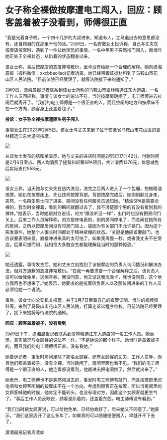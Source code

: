 # 女子称全裸做按摩遭电工闯入，回应：顾客盖着被子没看到，师傅很正直

“我是光着身子哎，一个四十几岁的大叔进来，知道有人，立马退出去的意思都没有，还自顾自的在那里干他的活。”2月6日，一名安徽女士投诉称，自己与丈夫在按摩店按摩时，遇到了一件让她惊恐的事情，一名中年男子突然推门闯入，而当时她正处于全裸状态，从趴着的状态翻身过来。

该女士称，事后按摩店的态度非常敷衍，至今没有给她一个合理的解释。她向潇湘晨报（报料微信：xxcbbaoliao)记者透露，她已经带着证据材料到了马鞍山市花山区人民法院。“目前法院已经受理了，就等法院接下来的通知了。”

2月9日，潇湘晨报记者联系到该女士所称的马鞍山市翠林精选江东大道店。一名工作人员回应称，事情与该女士的说法不符，当时按摩房跳闸了，电工师傅进去拉闸后就离开了。“我们的电工师傅是一个很正直的人，而且拉闸的地方和按摩床不在一个方向，顾客身上还盖着毯子。”

**投诉：女子称全裸按摩遭陌生男子闯入**

事情发生在2023年2月5日。该女士与丈夫来到了位于安徽省马鞍山市花山区的翠林精选江东大道店按摩。

![](https://inews.gtimg.com/newsapp_bt/0/15655467642/1000)

从该女士发布的结账单显示，她与丈夫的进店时间是2月5日17时42分，付款时间是2月6日零点。两人均消费了搓背和轻奢SPA项目，共计消费1376元，优惠减免后实际支付958元。

![](https://inews.gtimg.com/newsapp_bt/0/15655467644/1000)

该女士称，当天她与丈夫先在店内洗浴，洗完之后两人进入了一个包厢，想做精油按摩。她趴在按摩床上，先让技师按摩背部。背部按摩完成后，她刚刚翻过身来，突然，一名陌生男士闯了进来，期间没有任何服务员通知她。“精油SPA是需要全裸的，我当时全裸着，看到的瞬间就翻过去了，我不清楚那个男的有没有看到我的裸体。”她表示，当时她跟对方说话，对方“跟没听见一样”，出门时也没有把房间门关上。后来工作人员解释称，对方是修电表的，别的房间停电了，而总闸在她所处的房间，之所以按摩房间没有将房门锁上，是因为有关部门不允许锁门。因为这个突发事件，她整个人很长时间都处于精神紧绷的状态。“关键是他应该要敲门，也应该要表明来意，直接冲进来真的太可怕了。如果我再慢一秒，或者我丈夫不在旁边，后果可想而知，我相信大多数女生都能理解我当时的那种惊恐。”

![](https://inews.gtimg.com/newsapp_bt/0/15655467646/1000)

她还透露，事情发生后，她和丈夫立刻找到了该按摩店的负责人询问情况和解决办法，但对方道歉的态度非常敷衍。“在我一再要求要一个合理解释之后，该负责人说可以给我免单，送擦背券，我没同意，他又说送我洗澡卡，我也没同意，这个地方我再也不想来了。”她表示，她要求的是按摩店负责人以及那位闯进来的工作人员必须给她一个说法。

事后，该女士向公安机关报警，并于2月7日带着自己的报警证明、当时的视频资料等，来到了马鞍山市花山区人民法院，打算走诉讼程序维权。目前法院已经受理了，接下来她将等待法院的通知。

**回应：顾客盖着被子，没有看到**

2月9日下午，潇湘晨报记者联系到翠林精选江东大道店的一名工作人员。她表示，真实情况与女顾客的说法不一样。“不是她说的那个样子。她当时是盖着被子的，而且我们的电工师傅很正直，没有看她。”

她告诉记者，事发时房间里除了那名女顾客，还有女顾客的丈夫、工作人员等，而且他们都盖着被子，没有全裸。当时跳闸了，房间里面也看不见。“我们的电工师傅是一个很正直的人，他连看都没看到，他就进去把电闸推了，然后就出来了。”

她表示，电工师傅也不是突然闯进去的，事发时电工师傅有敲门，而且按摩房里的电闸和女顾客所躺的按摩床不在一个方向。考虑到顾客正在按摩，所以当房间里的女顾客喊他的时候，他肯定不能转头，也没有理对方，因此这个女顾客就更生气了。“事后工作人员反映说，顾客是趴着的，还盖着东西，电工师傅没有看到。”

“我们当时跟女顾客说，可以给她免单，已经协商好了，后来她又不同意了。”她表示，“我们这家店开了这么多年了，如果真的可以随随便便闯入，早就开不下去了。

潇湘晨报记者周凌如

